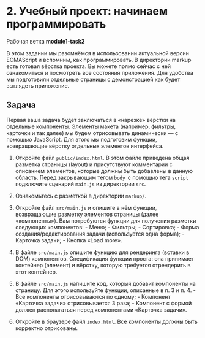 # 2. Учебный проект: начинаем программировать

Рабочая ветка **module1-task2**

В этом задании мы разомнёмся в использовании актуальной
версии ECMAScript и вспомним, как программировать. В
директории markup есть готовая вёрстка проекта. Вы можете
прямо сейчас с ней ознакомиться и посмотреть все состояния
приложения. Для удобства мы подготовили отдельные
страницы с демонстрацией как будет выглядеть приложение.

## Задача

Первая ваша задача будет заключаться в «нарезке» вёрстки на
отдельные компоненты. Элементы макета (например, фильтры,
карточки и так далее) мы будем отрисовывать динамически — с
помощью JavaScript. Для этого мы подготовим функции,
возвращающие вёрстку отдельных элементов интерфейса.

1. Откройте файл `public/index.html`. В этом файле
    приведена общая разметка страницы (layout) и
    присутствуют комментарии с описанием элементов,
    которые должны быть добавлены в данную область. Перед
    закрывающим тегом `body `с помощью
    тега `script` подключите сценарий `main.js` из
    директории `src`.
2. Ознакомьтесь с разметкой в директории `markup/`.

3. Откройте файл `src/main.js` и опишите в нём
    функции, возвращающие разметку элементов страницы
    (далее «компоненты»). Вам потребуются функции для
    получения разметки следующих компонентов:
       - Меню;
       - Фильтры;
       - Сортировка;
       - Форма создания/редактирования задачи (используется одна форма);
       - Карточка задачи;
       - Кнопка «Load more».

4. В файле `src/main.js` опишите функцию для
    рендеринга (вставки в DOM) компонентов. Спецификация
    функции проста: она принимает контейнер (элемент) и
    вёрстку, которую требуется отрендерить в этот контейнер.


5. В файле `src/main.js` напишите код, который
    добавит компоненты на страницу. Для этого используйте
    функции, описанные в п. 3 и п. 4.
       - Все компоненты отрисовываются по одному;
       - Компонент «Карточка задачи» отрисовывается 3 раза;
       - Компонент с формой должен располагаться 
         перед компонентами «Карточка задачи».

6. Откройте в браузере файл `index.html`. Все
    компоненты должны быть корректно отрисованы.



